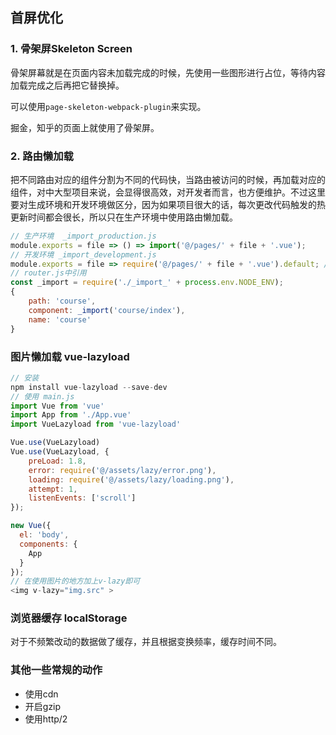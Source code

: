 ## 首屏优化

### 1. 骨架屏Skeleton Screen

骨架屏幕就是在页面内容未加载完成的时候，先使用一些图形进行占位，等待内容加载完成之后再把它替换掉。

可以使用`page-skeleton-webpack-plugin`来实现。

掘金，知乎的页面上就使用了骨架屏。

### 2. 路由懒加载

把不同路由对应的组件分割为不同的代码快，当路由被访问的时候，再加载对应的组件，对中大型项目来说，会显得很高效，对开发者而言，也方便维护。不过这里要对生成环境和开发环境做区分，因为如果项目很大的话，每次更改代码触发的热更新时间都会很长，所以只在生产环境中使用路由懒加载。

```javascript
// 生产环境  _import_production.js
module.exports = file => () => import('@/pages/' + file + '.vue');
// 开发环境 _import_development.js
module.exports = file => require('@/pages/' + file + '.vue').default; // vue-loader at least v13.0.0+
// router.js中引用
const _import = require('./_import_' + process.env.NODE_ENV);
{
    path: 'course',
    component: _import('course/index'),
    name: 'course'
}
```

### 图片懒加载 vue-lazyload

```javascript
// 安装
npm install vue-lazyload --save-dev
// 使用 main.js
import Vue from 'vue'
import App from './App.vue'
import VueLazyload from 'vue-lazyload'

Vue.use(VueLazyload)
Vue.use(VueLazyload, {
    preLoad: 1.8,
    error: require('@/assets/lazy/error.png'),
    loading: require('@/assets/lazy/loading.png'),
    attempt: 1,
    listenEvents: ['scroll']
});

new Vue({
  el: 'body',
  components: {
    App
  }
});
// 在使用图片的地方加上v-lazy即可
<img v-lazy="img.src" >
```

### 浏览器缓存 localStorage

对于不频繁改动的数据做了缓存，并且根据变换频率，缓存时间不同。

### 其他一些常规的动作

- 使用cdn
- 开启gzip
- 使用http/2





